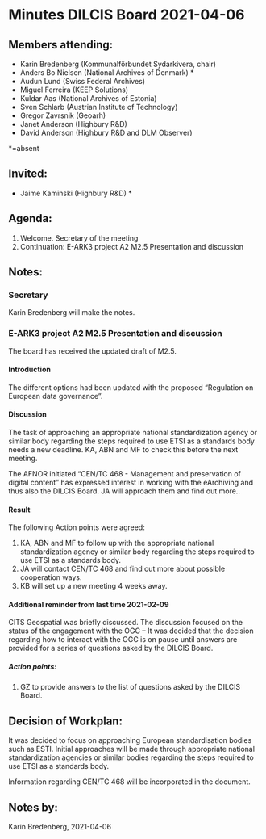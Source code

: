 

# **Minutes DILCIS Board 2021-04-06**


## **Members attending:**



*   Karin Bredenberg (Kommunalförbundet Sydarkivera, chair)
*   Anders Bo Nielsen (National Archives of Denmark) *
*   Audun Lund (Swiss Federal Archives)
*   Miguel Ferreira (KEEP Solutions)
*   Kuldar Aas (National Archives of Estonia)
*   Sven Schlarb (Austrian Institute of Technology)
*   Gregor Zavrsnik (Geoarh)
*   Janet Anderson (Highbury R&D)
*   David Anderson (Highbury R&D and DLM Observer)

*=absent 


## **Invited:**



*   Jaime Kaminski (Highbury R&D) *


## **Agenda:**



1. Welcome. Secretary of the meeting
2. Continuation: E-ARK3 project A2 M2.5 Presentation and discussion


## **Notes:**


### Secretary

Karin Bredenberg will make the notes.


### E-ARK3 project A2 M2.5 Presentation and discussion

The board has received the updated draft of M2.5.


#### Introduction

The different options had been updated with the proposed “Regulation on European data governance”. 


#### Discussion

The task of approaching an appropriate national standardization agency or similar body regarding the steps required to use ETSI as a standards body needs a new deadline. KA, ABN and MF to check this before the next meeting.

The AFNOR initiated “CEN/TC 468 - Management and preservation of digital content” has expressed interest in working with the eArchiving and thus also the DILCIS Board. JA will approach them and find out more..


#### Result

The following Action points were agreed:



1. KA, ABN and MF to follow up with the appropriate national standardization agency or similar body regarding the steps required to use ETSI as a standards body.
2. JA will contact CEN/TC 468 and find out more about possible cooperation ways.
3.  KB will set up a new meeting 4 weeks away.


#### Additional reminder from last time 2021-02-09

CITS Geospatial was briefly discussed. The discussion focused on the status of the engagement with the OGC – It was decided that the decision regarding how to interact with the OGC is on pause until answers are provided for a series of questions asked by the DILCIS Board.

##### Action points:


1. GZ to provide answers to the list of questions asked by the DILCIS Board.


## **Decision of Workplan:**

It was decided to focus on approaching European standardisation bodies such as ESTI. Initial approaches will be made through appropriate national standardization agencies or similar bodies regarding the steps required to use ETSI as a standards body.

Information regarding CEN/TC 468 will be incorporated in the document.


## **Notes by:**

Karin Bredenberg, 2021-04-06
